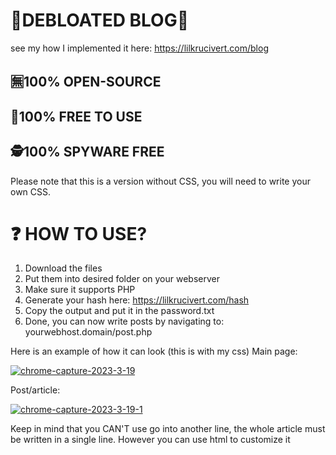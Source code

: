 # 🗽DEBLOATED BLOG🗽
see my how I implemented it here: https://lilkrucivert.com/blog
## 🈚100% OPEN-SOURCE
## 🤑100% FREE TO USE
## 🕵️100% SPYWARE FREE

Please note that this is a version without CSS, you will need to write your own CSS.

# ❓ HOW TO USE?
1. Download the files 
2. Put them into desired folder on your webserver 
3. Make sure it supports PHP
4. Generate your hash here: https://lilkrucivert.com/hash
5. Copy the output and put it in the password.txt
6. Done, you can now write posts by navigating to: yourwebhost.domain/post.php

Here is an example of how it can look (this is with my css)
Main page:

<a href="https://ibb.co/wKkD04p"><img src="https://i.ibb.co/br0pWXN/chrome-capture-2023-3-19.png" alt="chrome-capture-2023-3-19" border="0"></a>

Post/article:

<a href="https://ibb.co/w67W1F4"><img src="https://i.ibb.co/MNfVLx7/chrome-capture-2023-3-19-1.png" alt="chrome-capture-2023-3-19-1" border="0"></a>


Keep in mind that you CAN'T use go into another line, the whole article must be written in a single line. However you can use html to customize it
